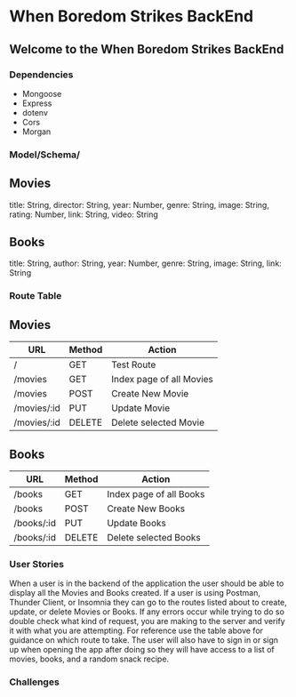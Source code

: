 # When Boredom Strikes BackEnd
## Welcome to the When Boredom Strikes BackEnd 

### Dependencies
- Mongoose
- Express
- dotenv
- Cors
- Morgan

### Model/Schema/
## Movies

title: String,
director: String,
year: Number,
genre: String,
image: String,
rating: Number,
link: String,
video: String

## Books

title: String,
author: String,
year: Number,
genre: String,
image: String,
link: String

### Route Table
## Movies
| URL | Method | Action |
|-----|--------|--------|
| / | GET | Test Route |
| /movies | GET | Index page of all Movies|
| /movies | POST | Create New Movie |
| /movies/:id | PUT | Update Movie |
| /movies/:id | DELETE | Delete selected Movie |

## Books 
| URL | Method | Action |
|-----|--------|--------|
| /books | GET | Index page of all Books|
| /books | POST | Create New Books |
| /books/:id | PUT | Update Books |
| /books/:id | DELETE | Delete selected Books |

### User Stories
When a user is in the backend of the application the user should be able to display all the Movies and Books created. If a user is using Postman, Thunder Client, or Insomnia they can go to the routes listed about to create, update, or delete Movies or Books. If any errors occur while trying to do so double check what kind of request, you are making to the server and verify it with what you are attempting. For reference use the table above for guidance on which route to take. The user will also have to sign in or sign up when opening the app after doing so they will have access to a list of movies, books, and a random snack recipe. 

### Challenges
